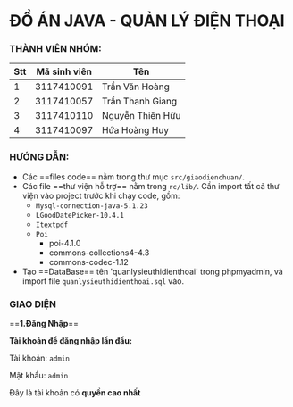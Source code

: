 # ĐỒ ÁN JAVA - QUẢN LÝ ĐIỆN THOẠI

### THÀNH VIÊN NHÓM:

Stt | Mã sinh viên | Tên
---- | ---- | ---
1 | 3117410091 | Trần Văn Hoàng
2 | 3117410057 | Trần Thanh Giang
3 | 3117410110 | Nguyễn Thiên Hữu
4 | 3117410097 | Hứa Hoàng Huy

### HƯỚNG DẪN:

 - Các ==files code== nằm trong thư mục `src/giaodienchuan/`.
 - Các file ==thư viện hỗ trợ== nằm trong `rc/lib/`. Cần import tất cả thư viện vào project trước khi chạy code, gồm:
	 - `Mysql-connection-java-5.1.23`
	 - `LGoodDatePicker-10.4.1`
	 - `Itextpdf`
	 - `Poi`
		 - poi-4.1.0
		 - commons-collections4-4.3
		 - commons-codec-1.12
- Tạo ==DataBase== tên 'quanlysieuthidienthoai' trong phpmyadmin, và import file `quanlysieuthidienthoai.sql` vào.

### GIAO DIỆN

==**1.Đăng Nhập**==

**Tài khoản để đăng nhập lần đầu:**

Tài khoản: `admin`

Mật khẩu: `admin`

Đây là tài khoản có **quyền cao nhất**

<!--stackedit_data:
eyJoaXN0b3J5IjpbNzM0MDg3NzkzLC0zMDY2MjczXX0=
-->